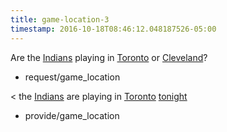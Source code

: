 ```yaml
---
title: game-location-3
timestamp: 2016-10-18T08:46:12.048187526-05:00
---
```


Are the [Indians](team) playing in [Toronto](game_location#city) or [Cleveland](game_location#city)?
* request/game_location

< the [Indians](team) are playing in [Toronto](team/opponent) [tonight](time/game)
* provide/game_location
